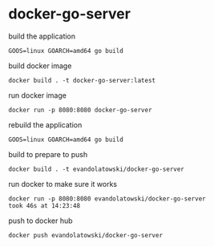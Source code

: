 
# docker-go-server

build the application
```
GOOS=linux GOARCH=amd64 go build
```
build docker image
```
docker build . -t docker-go-server:latest
```

run docker image
```
docker run -p 8080:8080 docker-go-server
```

rebuild the application
```
GOOS=linux GOARCH=amd64 go build
```

build to prepare to push
```
docker build . -t evandolatowski/docker-go-server
```

run docker to make sure it works
```
docker run -p 8080:8080 evandolatowski/docker-go-server                                                                                             took 46s at 14:23:48
```

push to docker hub
```
docker push evandolatowski/docker-go-server
```

